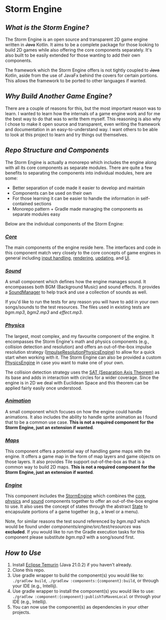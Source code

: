 # Storm Engine

## _What is the Storm Engine?_
The Storm Engine is an open source and transparent 2D game engine written in <s>Java</s> Kotlin. It aims to be a complete package for
those looking to build 2D games while also offering the core components separately. It's also built to be easily
extended for those wanting to add their own components. 

The framework which the Storm Engine offers is not tightly coupled to <s>Java</s> Kotlin, aside from the use of JavaFx behind the covers
for certain portions. This allows the framework to be ported to other languages if wanted. 

## _Why Build Another Game Engine?_
There are a couple of reasons for this, but the most important reason was to learn. I wanted to learn how the internals
of a game engine work and for me the best way to do that was to write them myself. This reasoning is also why I chose
to make it open source and transparent, even writing the framework and documentation in an easy-to-understand way. I 
want others to be able to look at this project to learn and try things out themselves.

## _Repo Structure and Components_
The Storm Engine is actually a monorepo which includes the engine along with all its core components as separate modules.
There are quite a few benefits to separating the components into individual modules, here are some:

* Better separation of code made it easier to develop and maintain
* Components can be used on their own
* For those learning it can be easier to handle the information in self-contained sections
* Monorepo pattern + Gradle made managing the components as separate modules easy

Below are the individual components of the Storm Engine:

### _[Core](components/core)_
The main components of the engine reside here. The interfaces and code in this component match very closely to the core
concepts of game engines in general including [input handling](components/core/src/main/java/org/storm/core/input), 
[rendering](components/core/src/main/java/org/storm/core/render), [updating](components/core/src/main/java/org/storm/core/update),
and [UI](components/core/src/main/java/org/storm/core/ui).

### _[Sound](components/sound)_
A small component which defines how the engine manages sound. It encompasses both BGM (Background Music) and sound
effects. It provides a [SoundManager](components/sound/src/main/java/org/storm/sound/manager/SoundManager.java) to help track and use a collection of sounds as well.

If you'd like to run the tests for any reason you will have to add in your own songs/sounds to the test resources.
The files used in existing tests are *bgm.mp3*, *bgm2.mp3* and *effect.mp3*.

### _[Physics](components/physics)_
The largest, most complex, and my favourite component of the engine. It encompasses the Storm Engine's math and physics 
components (e.g., collision detection and resolution) and offers an out-of-the-box impulse resolution strategy 
([ImpulseResolutionPhysicsEngine](components/physics/src/main/java/org/storm/physics/ImpulseResolutionPhysicsEngine.java))
to allow for a quick start when working with it. The Storm Engine can also be provided a custom 
[PhysicsEngine](components/physics/src/main/java/org/storm/physics/ImpulseResolutionPhysicsEngine.java) in case you want
to make one of your own.


The collision detection strategy uses the [SAT (Separation Axis Theorem)](https://en.wikipedia.org/wiki/Hyperplane_separation_theorem)
as its base and adds in interaction with circles for a wider coverage. Since the engine is in 2D we deal with Euclidean
Space and this theorem can be applied fairly easily once understood. 

### _[Animation](components/animation)_
A small component which focuses on how the engine could handle animations. It also includes the ability to handle sprite animation
as I found that to be a common use case. **This is not a required component for the Storm Engine, just an extension if wanted**.

### _[Maps](components/maps)_
This component offers a potential way of handling game maps with the engine. It offers a game map in the form of map layers
and game objects on those layers. It also provides Tile support out-of-the-box as that is a common way to build 2D maps.
**This is not a required component for the Storm Engine, just an extension if wanted**.

### _[Engine](components/engine)_
This component includes the [StormEngine](components/engine/src/main/java/org/storm/engine/StormEngine.java) which 
combines the [core](components/core), [physics](components/physics) and [sound](components/sound) components together 
to offer an out-of-the-box engine to use. It also uses the concept of states through the abstract [State](components/engine/src/main/java/org/storm/engine/state/State.java)
to encapsulate portions of a game together (e.g., a level or a menu).

Note, for similar reasons the test sound referenced by *bgm.mp3* which would be found under *components/engine/src/test/resources*
was **excluded**. If you would like to run the Gradle execution tasks for this component please substitute *bgm.mp3* with
a song/sound first.

## _How to Use_

1. Install [Eclipse Temurin](https://adoptium.net/temurin/releases/?version=21) (Java 21.0.2) if you haven't already.
2. Clone this repo.
3. Use gradle wrapper to build the component(s) you would like to: `./gradlew build`, `./gradlew :components:{component}:build`, 
   or through your IDE (e.g., Intellij).
4. Use gradle wrapper to install the component(s) you would like to use: `./gradlew :component:{component}:publishToMavenLocal`
   or through your IDE (e.g., Intellij).
5. You can now use the component(s) as dependencies in your other projects.
